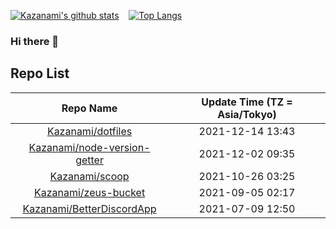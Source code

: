 
<!--<div class="profile_image" align="center">-->
  <!---->
  <!-- trigger -->
  <!--<p> Kazanami </p>-->
<!--</div>-->
<!--![](https://raw.githubusercontent.com/Kazanami/avatar-getter-node/master/Kazanami.png)&emsp;&emsp;&emsp;-->
[![Kazanami's github stats](https://github-readme-stats.vercel.app/api?username=Kazanami&theme=onedark&show_icons=true)](https://github.com/anuraghazra/github-readme-stats)&nbsp;&nbsp;&nbsp;
[![Top Langs](https://github-readme-stats.vercel.app/api/top-langs/?username=Kazanami&theme=onedark&show_icons=true)](https://github.com/anuraghazra/github-readme-stats)

### Hi there 👋

## Repo List
| Repo Name | Update Time (TZ = Asia/Tokyo) |
|:---------:|:-----------:|
|[Kazanami/dotfiles](https://github.com/Kazanami/dotfiles.git)|2021-12-14 13:43|
|[Kazanami/node-version-getter](https://github.com/Kazanami/node-version-getter.git)|2021-12-02 09:35|
|[Kazanami/scoop](https://github.com/Kazanami/scoop.git)|2021-10-26 03:25|
|[Kazanami/zeus-bucket](https://github.com/Kazanami/zeus-bucket.git)|2021-09-05 02:17|
|[Kazanami/BetterDiscordApp](https://github.com/Kazanami/BetterDiscordApp.git)|2021-07-09 12:50|
<!--
**Kazanami/Kazanami** is a ✨ _special_ ✨ repository because its `README.md` (this file) appears on your GitHub profile.

Here are some ideas to get you started:

- 🔭 I’m currently working on ...
- 🌱 I’m currently learning ...
- 👯 I’m looking to collaborate on ...
- 🤔 I’m looking for help with ...
- 💬 Ask me about ...
- 📫 How to reach me: ...
- 😄 Pronouns: ...
- ⚡ Fun fact: ...
-->
